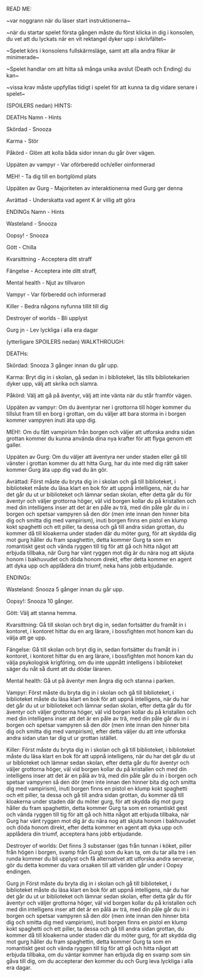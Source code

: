 READ ME:

~var noggrann när du läser start instruktionerna~

~när du startar spelet första gången måste du först klicka in dig i konsolen, du vet att du lyckats när en vit rektangel dyker upp i skrivfältet~

~Spelet körs i konsolens fullskärmsläge, samt att alla andra flikar är minimerade~

~Spelet handlar om att hitta så många unika avslut (Death och Ending) du kan~

~vissa krav måste uppfyllas tidigt i spelet för att kunna ta dig vidare senare i spelet~



































(SPOILERS nedan)
HINTS:

DEATHs Namn		-	Hints

Skördad		-	Snooza

Karma			-	Stör

Påkörd			-	Glöm att kolla båda sidor innan du går över vägen.

Uppäten av vampyr	-	Var oförberedd och/eller oinformerad

MEH!			-	Ta dig till en bortglömd plats

Uppäten av Gurg	-	Majoriteten av interaktionerna med Gurg ger denna

Avrättad		-	Underskatta vad agent K är villig att göra


ENDINGs Namn		-	Hints

Wasteland		-	Snooza

Oopsy!			-	Snooza

Gött			-	Chilla

Kvarsittning		-	Acceptera ditt straff

Fängelse		-	Acceptera inte ditt straff,

Mental health		-	Njut av tillvaron

Vampyr		-	Var förberedd och informerad

Killer			-	Bedra någons nyfunna tillit till dig

Destroyer of worlds	-	Bli upplyst

Gurg jn		-	Lev lyckliga i alla era dagar







(ytterligare SPOILERS nedan)
WALKTHROUGH:


DEATHs:

Skördad:
Snooza 3 gånger innan du går upp.

Karma:
Bryt dig in i skolan, gå sedan in i biblioteket, läs tills bibliotekarien dyker upp, välj att skrika och slamra.

Påkörd:
Välj att gå på äventyr, välj att inte vänta när du står framför vägen.

Uppäten av vampyr:
Om du äventyrar ner i grottorna till höger kommer du tillslut fram till en borg i grottan, om du väljer att bara storma in i borgen kommer vampyren inuti äta upp dig.

MEH!:
Om du fått vampirism från borgen och väljer att utforska andra sidan grottan kommer du kunna använda dina nya krafter för att flyga genom ett galler.

Uppäten av Gurg:
Om du väljer att äventyra ner under staden eller gå till vänster i grottan kommer du att hitta Gurg, har du inte med dig rätt saker kommer Gurg äta upp dig vad du än gör.

Avrättad:
Först måste du bryta dig in i skolan och gå till biblioteket, i biblioteket måste du läsa klart en bok för att uppnå intelligens, när du har det går du ut ur biblioteket och lämnar sedan skolan, efter detta går du för äventyr och väljer grottorna höger, väl vid borgen kollar du på kristallen och med din intelligens inser att det är en påle av trä, med din påle går du in i borgen och spetsar vampyren så den dör (men inte innan den hinner bita dig och smitta dig med vampirism), inuti borgen finns en pistol en klump kokt spaghetti och ett piller, ta dessa och gå till andra sidan grottan, du kommer då till kloakerna under staden där du möter gurg, för att skydda dig mot gurg håller du fram spaghettin, detta kommer Gurg ta som en romantiskt gest och vända ryggen till tig för att gå och hitta något att erbjuda tillbaka, när Gurg har vänt ryggen mot dig är du nära nog att skjuta honom i bakhuvudet och döda honom direkt, efter detta kommer en agent att dyka upp och applådera din triumf, neka hans jobb erbjudande. 


ENDINGs:

Wasteland:
Snooza 5 gånger innan du går upp.

Oopsy!:
Snooza 10 gånger.

Gött:
Välj att stanna hemma.

Kvarsittning:
Gå till skolan och bryt dig in, sedan fortsätter du framåt in i kontoret, i kontoret hittar du en arg lärare, i bossfighten mot honom kan du välja att ge upp.

Fängelse:
Gå till skolan och bryt dig in, sedan fortsätter du framåt in i kontoret, i kontoret hittar du en arg lärare, i bossfighten mot honom kan du välja psykologisk krigföring, om du inte uppnått intelligens i biblioteket säger du nåt så dumt att du dödar läraren.

Mental health:
Gå ut på äventyr men ångra dig och stanna i parken.

Vampyr:
Först måste du bryta dig in i skolan och gå till biblioteket, i biblioteket måste du läsa klart en bok för att uppnå intelligens, när du har det går du ut ur biblioteket och lämnar sedan skolan, efter detta går du för äventyr och väljer grottorna höger, väl vid borgen kollar du på kristallen och med din intelligens inser att det är en påle av trä, med din påle går du in i borgen och spetsar vampyren så den dör (men inte innan den hinner bita dig och smitta dig med vampirism), efter detta väljer du att inte utforska andra sidan utan tar dig ut ur grottan istället.

Killer:
Först måste du bryta dig in i skolan och gå till biblioteket, i biblioteket måste du läsa klart en bok för att uppnå intelligens, när du har det går du ut ur biblioteket och lämnar sedan skolan, efter detta går du för äventyr och väljer grottorna höger, väl vid borgen kollar du på kristallen och med din intelligens inser att det är en pålä av trä, med din påle går du in i borgen och spetsar vampyren så den dör (men inte innan den hinner bita dig och smitta dig med vampirism), inuti borgen finns en pistol en klump kokt spaghetti och ett piller, ta dessa och gå till andra sidan grottan, du kommer då till kloakerna under staden där du möter gurg, för att skydda dig mot gurg håller du fram spaghettin, detta kommer Gurg ta som en romantiskt gest och vända ryggen till tig för att gå och hitta något att erbjuda tillbaka, när Gurg har vänt ryggen mot dig är du nära nog att skjuta honom i bakhuvudet och döda honom direkt, efter detta kommer en agent att dyka upp och applådera din triumf, acceptera hans jobb erbjudande.

Destroyer of worlds:
Det finns 3 substanser (gas från tunnan i köket, piller från högen i borgen, svamp från Gurg) som du kan ta, om du tar alla tre i en runda kommer du bli upplyst och få alternativet att utforska andra serverar, gör du detta kommer du vara orsaken till att världen går under i Oopsy endingen.




Gurg jn
Först måste du bryta dig in i skolan och gå till biblioteket, i biblioteket måste du läsa klart en bok för att uppnå intelligens, när du har det går du ut ur biblioteket och lämnar sedan skolan, efter detta går du för äventyr och väljer grottorna höger, väl vid borgen kollar du på kristallen och med din intelligens inser att det är en pålä av trä, med din påle går du in i borgen och spetsar vampyren så den dör (men inte innan den hinner bita dig och smitta dig med vampirism), inuti borgen finns en pistol en klump kokt spaghetti och ett piller, ta dessa och gå till andra sidan grottan, du kommer då till kloakerna under staden där du möter gurg, för att skydda dig mot gurg håller du fram spaghettin, detta kommer Gurg ta som en romantiskt gest och vända ryggen till tig för att gå och hitta något att erbjuda tillbaka, om du väntar kommer han erbjuda dig en svamp som sin gåva till dig, om du accepterar den kommer du och Gurg leva lyckliga i alla era dagar.
